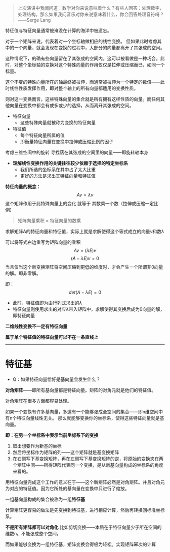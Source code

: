 
> 上次演讲中我闻问道：数学对你来说意味着什么？有些人回答：处理数字，处理结构。那么如果我问音乐对你来说意味着什么，你会回答处理音符吗？
> ——Serge Lang

特征值与特征向量通常被淹没在计算的海洋中被遗忘。

对于一个矩阵来说，代表着对一个坐标轴做相应的线性变换。
但如果此时考虑其中的一个向量，就会发现在变换的过程中，大部分的向量都离开了其张成的空间。

这种情况下，的确有些向量留在了其张成的空间内。这可以被看做是一种巧合。此时，对整个坐标轴的变换对这个特殊向量的作用仅仅是拉伸或压缩而已，如同一个标量。

这个不变的特殊向量所在的轴最终被拉伸，而通常被拉伸为一个特定的数倍——此时线性性质发挥作用，即对整个轴上的所有向量都适用的变换性质。

则对这一变换而言，这些特殊向量的集合就是所有拥有这样性质的向量。而任何其他向量在变换中都会有或多或少的选择，从而离开其张成的空间。

- 特征向量
	- 这些特殊向量就被称为变换的特征向量
- 特征值
	- 每个特征向量所属的值
	- 即衡量特征向量在变换中拉伸或压缩比例的因子

考虑三维空间中的旋转
寻找落在其张成的空间里的向量——即旋转轴本身

- **理解线性变换作用的关键往往较少依赖于选择的特定坐标系**
	- 我们所选的坐标系在其中占了太大比重
	- 更好的方法是求出其特征向量和特征值

**特征向量的概念：**
$$Av = \lambda v$$
这个矩阵作用于此特殊向量上的变化 就等于 其数乘一个数（拉伸或压缩一定比例）

> 矩阵向量乘积 = 特征向量的数乘

求解矩阵A的特征向量和特征值，实际上就是求解使得这个等式成立的向量$v$和数$\lambda$

可以将等式右边重写为矩阵向量的乘积
$$Av = (\lambda E)v$$
$$(A - \lambda E)v = 0$$
当且仅当这个新变换矩阵将空间压缩到更低的维度时，才会产生一个所谓非0向量的解。即非零解。

即：
$$det(A - \lambda E) = 0$$
- 此时，特征值即为由行列式求出的$\lambda$
- 特征向量则使用求出的对应$\lambda$带入矩阵中，求解使得其变换后成为0向量的解，即特征向量

**二维线性变换不一定有特征向量**

**属于单个特征值的特征向量可以不在一条直线上**

---
# 特征基
- Q：如果特征向量恰好是基向量会发生什么？

**对角矩阵**——即所有基向量都是特征向量。矩阵的对角元就是他们的特征值。

对角矩阵在很多方面都容易处理。

如果一个变换有许多基向量，多道有一个能够张成全空间的集合——即n维空间中有n个特征向量线性无关。
那么就能够变换你的坐标系，使得这些特征向量就是基向量。

**即：在另一个坐标系中表示当前坐标系下的变换**
1. 取出想要作为新基的坐标
2. 然后将坐标作为矩阵的列——这个矩阵就是基变换矩阵
3. 在右侧写下基变换矩阵，再在左侧写下基变换矩阵的逆，将原始的变换夹在两个矩阵中间——所得矩阵代表同一个变换，是从新基向量构成的坐标系的角度来看的。

用特征向量完成这个工作的意义在于——这个新矩阵必然是对角矩阵。并且对角元为对应的特征值。因为它所处的基向量在变换中只进行了缩放。

一组基向量构成的集合被称为一组**特征基**

计算矩阵更容易的做法是先变换到特征基，进行相应计算，然后再转换回标准坐标系。

**不是所有矩阵都可以对角化**
比如剪切变换——本质在于特征向量少于所在空间的维数n。不能张成整个空间。

而如果能够变换为一组特征基，矩阵变换会得极为轻松。实现矩阵幂次的计算